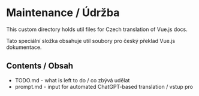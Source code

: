 # Maintenance / Údržba

This custom directory holds util files for Czech translation of Vue.js docs.

Tato speciální složka obsahuje util soubory pro český překlad Vue.js dokumentace.

## Contents / Obsah

- TODO.md - what is left to do / co zbývá udělat
- prompt.md - input for automated ChatGPT-based translation / vstup pro 
